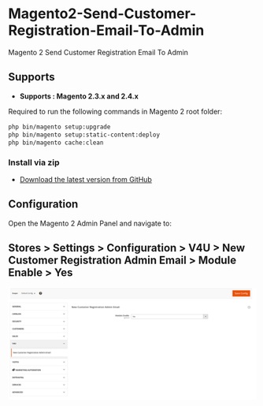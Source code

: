 # Magento2-Send-Customer-Registration-Email-To-Admin
Magento 2 Send Customer Registration Email To Admin

## Supports

- <b>Supports : Magento 2.3.x and 2.4.x</b>

Required to run the following commands in Magento 2 root folder:

```
php bin/magento setup:upgrade
php bin/magento setup:static-content:deploy
php bin/magento cache:clean
```

### Install via zip

* [Download the latest version from GitHub](https://github.com/vrajeshpatel4u/Magento2-Send-Customer-Registration-Email-To-Admin/archive/refs/heads/main.zip)

## Configuration

Open the Magento 2 Admin Panel and navigate to:
 
 ## Stores > Settings > Configuration > V4U > New Customer Registration Admin Email > Module Enable > Yes

<img src="https://github.com/vrajeshpatel4u/Magento2-Send-Customer-Registration-Email-To-Admin/blob/main/SendAdminEmailCustomerRegistration/docs/SendAdminEmailCustomerRegistration.png"/>
